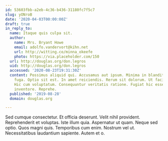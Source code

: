 ```yaml
---
id: 53603fbb-a2eb-4c36-b436-31180fc7f5c7
slug: yONroB
date: '2020-04-03T00:00:00Z'
draft: true
in_reply_to:
  name: Itaque quis culpa sit.
  author:
    name: Mrs. Bryant Howe
    email: adolfo.vandervort@kihn.net
    url: http://witting.co/minna_okeefe
    photo: https://via.placeholder.com/150
  url: http://douglas.org/don.legros
  uid: http://douglas.org/don.legros
  accessed: '2020-08-23T19:31:30Z'
  content: Possimus aliquid qui. Accusamus aut ipsum. Minima in blanditiis. Amet sint
    fuga. Optio sit est. In amet reiciendis. Rerum sit dolorum. Ut facilis fugit.
    Hic cum voluptatum. Consequuntur veritatis ratione. Fugiat hic esse. Aut sunt
    inventore. Reprehe.
  published: '2019-08-28'
  domain: douglas.org

---
```


Sed cumque consectetur. Et officia deserunt. Velit nihil provident. Reprehenderit et voluptas. Iste illum quia. Aspernatur ut quam. Neque sed optio. Quos magni quis. Temporibus cum enim. Nostrum vel ut. Necessitatibus laudantium sapiente. Autem et o.
